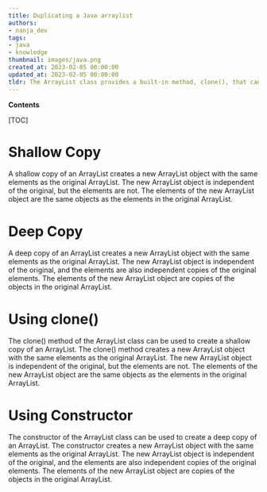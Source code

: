 ```yaml
---
title: Duplicating a Java arraylist
authors:
- nanja_dev
tags:
- java
- knowledge
thumbnail: images/java.png
created_at: 2023-02-05 00:00:00
updated_at: 2023-02-05 00:00:00
tldr: The ArrayList class provides a built-in method, clone(), that can be used to copy an ArrayList.
---
```


**Contents**

[TOC]

# Shallow Copy
A shallow copy of an ArrayList creates a new ArrayList object with the same elements as the original ArrayList. The new ArrayList object is independent of the original, but the elements are not. The elements of the new ArrayList object are the same objects as the elements in the original ArrayList.

# Deep Copy
A deep copy of an ArrayList creates a new ArrayList object with the same elements as the original ArrayList. The new ArrayList object is independent of the original, and the elements are also independent copies of the original elements. The elements of the new ArrayList object are copies of the objects in the original ArrayList.

# Using clone()
The clone() method of the ArrayList class can be used to create a shallow copy of an ArrayList. The clone() method creates a new ArrayList object with the same elements as the original ArrayList. The new ArrayList object is independent of the original, but the elements are not. The elements of the new ArrayList object are the same objects as the elements in the original ArrayList.

# Using Constructor
The constructor of the ArrayList class can be used to create a deep copy of an ArrayList. The constructor creates a new ArrayList object with the same elements as the original ArrayList. The new ArrayList object is independent of the original, and the elements are also independent copies of the original elements. The elements of the new ArrayList object are copies of the objects in the original ArrayList.
